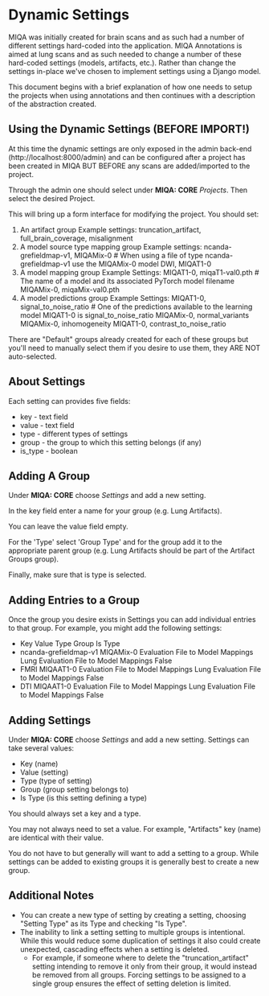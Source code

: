# Dynamic Settings
MIQA was initially created for brain scans and as such had a number of different settings hard-coded into the application. MIQA Annotations is aimed at lung scans and as such needed to change a number of these hard-coded settings (models, artifacts, etc.). Rather than change the settings in-place we've chosen to implement settings using a Django model.

This document begins with a brief explanation of how one needs to setup the projects when using annotations and then continues with a description of the abstraction created.

## Using the Dynamic Settings (BEFORE IMPORT!)
At this time the dynamic settings are only exposed in the admin back-end (http://localhost:8000/admin) and can be configured after a project has been created in MIQA BUT BEFORE any scans are added/imported to the project.

Through the admin one should select under **MIQA: CORE** *Projects*. Then select the desired Project.

This will bring up a form interface for modifying the project. You should set:

1. An artifact group
    Example settings: truncation_artifact, full_brain_coverage, misalignment
2. A model source type mapping group
    Example settings:
        ncanda-grefieldmap-v1, MIQAMix-0 # When using a file of type ncanda-grefieldmap-v1 use the MIQAMix-0 model
        DWI, MIQAT1-0
3. A model mapping group
    Example Settings:
        MIQAT1-0, miqaT1-val0.pth # The name of a model and its associated PyTorch model filename
        MIQAMix-0, miqaMix-val0.pth
4. A model predictions group
    Example Settings:
        MIQAT1-0, signal_to_noise_ratio # One of the predictions available to the learning model MIQAT1-0 is signal_to_noise_ratio
        MIQAMix-0, normal_variants
        MIQAMix-0, inhomogeneity
        MIQAT1-0, contrast_to_noise_ratio

There are "Default" groups already created for each of these groups but you'll need to manually select them if you desire to use them, they ARE NOT auto-selected.

## About Settings
Each setting can provides five fields:
- key - text field
- value - text field
- type - different types of settings
- group - the group to which this setting belongs (if any)
- is_type - boolean

## Adding A Group
Under **MIQA: CORE** choose *Settings* and add a new setting.

In the key field enter a name for your group (e.g. Lung Artifacts).

You can leave the value field empty.

For the 'Type' select 'Group Type' and for the group add it to the appropriate parent group (e.g. Lung Artifacts should be part of the Artifact Groups group).

Finally, make sure that is type is selected.

## Adding Entries to a Group
Once the group you desire exists in Settings you can add individual entries to that group. For example, you might add the following settings:
- Key                       Value       Type                                Group                                          Is Type
- ncanda-grefieldmap-v1     MIQAMix-0   Evaluation File to Model Mappings   Lung Evaluation File to Model Mappings         False
- FMRI                      MIQAAT1-0   Evaluation File to Model Mappings   Lung Evaluation File to Model Mappings         False
- DTI                       MIQAAT1-0   Evaluation File to Model Mappings   Lung Evaluation File to Model Mappings         False

## Adding Settings
Under **MIQA: CORE** choose *Settings* and add a new setting. Settings can take several values:
- Key (name)
- Value (setting)
- Type (type of setting)
- Group (group setting belongs to)
- Is Type (is this setting defining a type)

You should always set a key and a type.

You may not always need to set a value. For example, "Artifacts" key (name) are identical with their value.

You do not have to but generally will want to add a setting to a group. While settings can be added to existing groups it is generally best to create a new group.

## Additional Notes

- You can create a new type of setting by creating a setting, choosing "Setting Type" as its Type and checking "Is Type".
- The inability to link a setting setting to multiple groups is intentional. While this would reduce some duplication of settings it also could create unexpected, cascading effects when a setting is deleted.
    - For example, if someone where to delete the "truncation_artifact" setting intending to remove it only from their group, it would instead be removed from all groups. Forcing settings to be assigned to a single group ensures the effect of setting deletion is limited.